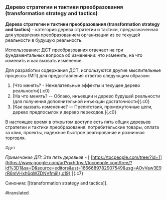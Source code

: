 ### Дерево стратегии и тактики преобразования (transformation strategy and tactics)

**Дерево стратегии и тактики преобразования (transformation strategy and tactics)** - категория дерева стратегии и тактики, предназначенная для управления преобразованием организации из ее текущей реальности в будущую реальность.

Использование: ДСТ преобразования отвечает на три фундаментальных вопроса об изменении: что изменить, на что изменить и как вызвать изменение.

Для разработки содержания ДСТ, используются другие мыслительные процессы (МП) для предоставления ответов следующим образом:

1.  [Что менять? - Нежелательные эффекты и текущее дерево реальности]{.c0}
2.  [На что менять? -- Облако, инъекции и дерево будущей реальности (для получения дополнительной инъекции достаточности]{.c0}
3.  [Как вызвать изменение? -- Препятствия, промежуточные цели, дерево предпосылок и дерево переходов.]{.c0}

В настоящее время в открытом доступе есть пять общих деревьев стратегии и тактики преобразования: потребительские товары, оплата за клик, проекты, надежное быстрое реагирование и розничная торговля.

#дст

*Примечание ДП: Эти пять деревьев -* [ [https://tocpeople.com/tree/?id=1](https://www.google.com/url?q=https://tocpeople.com/tree/?id%3D1&sa=D&source=editors&ust=1666689782907549&usg=AOvVaw3E9rR6mVHxh6qWZDNVfmii){.c19} ]{.c7}

Синоним: [[transformation strategy and tactics]].

#translated
